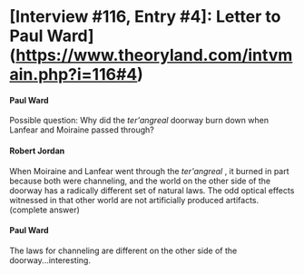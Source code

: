 # [Interview #116, Entry #4]: Letter to Paul Ward](https://www.theoryland.com/intvmain.php?i=116#4)

#### Paul Ward

Possible question: Why did the
*ter'angreal*
doorway burn down when Lanfear and Moiraine passed through?

#### Robert Jordan

When Moiraine and Lanfear went through the
*ter'angreal*
, it burned in part because both were channeling, and the world on the other side of the doorway has a radically different set of natural laws. The odd optical effects witnessed in that other world are not artificially produced artifacts. (complete answer)

#### Paul Ward

The laws for channeling are different on the other side of the doorway...interesting.

